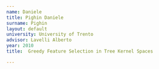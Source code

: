 ```yaml
---
name: Daniele
title: Pighin Daniele
surname: Pighin 
layout: default
university: University of Trento
advisor: Lavelli Alberto
year: 2010
title:  Greedy Feature Selection in Tree Kernel Spaces

---
```

